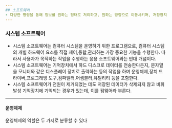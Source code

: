 ```yaml
---
## 소프트웨어
- 다양한 명령을 통해 정보를 원하는 형태로 처리하고, 원하는 방향으로 이동시키며, 저장장치에 저장한다. 이러한 명령이 모여서 하나의 프로그램을 형성하는 것으로, 프로그램들이 모여서 집합을 형성한 것이 소프트웨어다. 결과적으로 소프트웨어는 컴퓨터 시스템이나 주변기기 등의 하드웨어를 작동시켜 원하는 작업 결과를 얻기 위한 프로그램 또는 명령어의 거대 집합이다. 
---
```

### 시스템 소프트웨어
- 시스템 소프트웨어는 컴퓨터 시스템을 운영하기 위한 프로그램으로, 컴퓨터 시스템의 개별 하드웨어 요소를 직접 제어,통합,관리하는 가장 중요한 기능을 수행한다. 따라서 사용자가 목적하는 작업을 수행하는 응용 소프트웨어와는 반대 개념이다.
- 시스템 소프트웨어는 기억장치에서 하드 디스크로 데이터를 전송한다든지, 문자열을 모니터와 같은 디스플레이 장치로 출력하는 등의 작업을 하며 운영체제,장치 드라이버,프로그래밍 도구,컴파일러,어셈블러,유틸리티 등을 포함한다. 
- 시스템 소프트웨어가 전원이 제거되었는 데도 저장된 데이터가 삭제되지 않고 비휘발성 기억장치에 기억되는 경우가 있는데, 이를 펌웨어라 부른다.
---
#### 운영체제
운영체제의 역할은 두 가지로 분류할 수 있다
